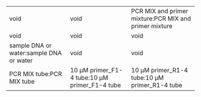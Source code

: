||||
|----|----|----|
|void|void|PCR MIX and primer mixture:PCR MIX and primer mixture|
|void|void|void|
|sample DNA or water:sample DNA or water|void|void|
|PCR MIX tube:PCR MIX tube|10 μM primer_F1-4 tube:10 μM primer_F1-4 tube|10 μM primer_R1-4 tube:10 μM primer_R1-4 tube|

